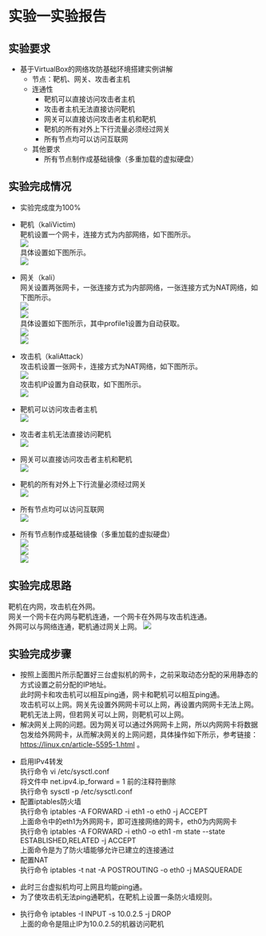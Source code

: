 # 实验一实验报告

## 实验要求
* 基于VirtualBox的网络攻防基础环境搭建实例讲解
    * 节点：靶机、网关、攻击者主机
    * 连通性
        * 靶机可以直接访问攻击者主机
        * 攻击者主机无法直接访问靶机
        * 网关可以直接访问攻击者主机和靶机
        * 靶机的所有对外上下行流量必须经过网关
        * 所有节点均可以访问互联网
    * 其他要求
        * 所有节点制作成基础镜像（多重加载的虚拟硬盘）

## 实验完成情况
* 实验完成度为100%
* 靶机（kaliVictim)  
靶机设置一个网卡，连接方式为内部网络，如下图所示。  
![](https://github.com/ghan3/ns/blob/master/2017-2/FlippedClassroomHW1/%E9%9D%B6%E6%9C%BA%E7%BD%91%E5%8D%A1.PNG)  
具体设置如下图所示。  
![](https://github.com/ghan3/ns/blob/master/2017-2/FlippedClassroomHW1/%E9%9D%B6%E6%9C%BAIP.PNG)


* 网关（kali）  
网关设置两张网卡，一张连接方式为内部网络，一张连接方式为NAT网络，如下图所示。  
![](https://github.com/ghan3/ns/blob/master/2017-2/FlippedClassroomHW1/%E7%BD%91%E5%85%B3%E7%BD%91%E5%8D%A11.PNG)  
![](https://github.com/ghan3/ns/blob/master/2017-2/FlippedClassroomHW1/%E7%BD%91%E5%85%B3%E7%BD%91%E5%8D%A12.PNG)  
具体设置如下图所示，其中profile1设置为自动获取。  
![](https://github.com/ghan3/ns/blob/master/2017-2/FlippedClassroomHW1/%E7%BD%91%E5%85%B3IP1.PNG)  
![](https://github.com/ghan3/ns/blob/master/2017-2/FlippedClassroomHW1/%E7%BD%91%E5%85%B3IP2.PNG)

* 攻击机（kaliAttack）  
攻击机设置一张网卡，连接方式为NAT网络，如下图所示。  
![](https://github.com/ghan3/ns/blob/master/2017-2/FlippedClassroomHW1/%E6%94%BB%E5%87%BB%E6%9C%BA%E7%BD%91%E5%8D%A1.PNG)  
攻击机IP设置为自动获取，如下图所示。  
![](https://github.com/ghan3/ns/blob/master/2017-2/FlippedClassroomHW1/%E6%94%BB%E5%87%BB%E6%9C%BAIP.PNG)

* 靶机可以访问攻击者主机  
![](https://github.com/ghan3/ns/blob/master/2017-2/FlippedClassroomHW1/%E9%9D%B6%E6%9C%BA-%E6%94%BB%E5%87%BB%E6%9C%BA.PNG)
* 攻击者主机无法直接访问靶机  
![](https://github.com/ghan3/ns/blob/master/2017-2/FlippedClassroomHW1/%E6%94%BB%E5%87%BB%E6%9C%BA-%E9%9D%B6%E6%9C%BA.PNG)
* 网关可以直接访问攻击者主机和靶机  
![](https://github.com/ghan3/ns/blob/master/2017-2/FlippedClassroomHW1/%E7%BD%91%E5%85%B3-%E9%9D%B6%E6%9C%BA%E6%94%BB%E5%87%BB%E6%9C%BA.PNG)
* 靶机的所有对外上下行流量必须经过网关  
![](https://github.com/ghan3/ns/blob/master/2017-2/FlippedClassroomHW1/%E9%9D%B6%E6%9C%BA%E9%80%9A%E8%BF%87%E7%BD%91%E5%85%B3.PNG)
* 所有节点均可以访问互联网  
![](https://github.com/ghan3/ns/blob/master/2017-2/FlippedClassroomHW1/%E5%9D%87%E8%83%BD%E4%B8%8A%E7%BD%91.PNG)
* 所有节点制作成基础镜像（多重加载的虚拟硬盘）  
![](https://github.com/ghan3/ns/blob/master/2017-2/FlippedClassroomHW1/%E6%94%BB%E5%87%BB%E6%9C%BA%E5%A4%9A%E9%87%8D%E5%8A%A0%E8%BD%BD.PNG)  
![](https://github.com/ghan3/ns/blob/master/2017-2/FlippedClassroomHW1/%E7%BD%91%E5%85%B3%E5%A4%9A%E9%87%8D%E5%8A%A0%E8%BD%BD.PNG)  
![](https://github.com/ghan3/ns/blob/master/2017-2/FlippedClassroomHW1/%E9%9D%B6%E6%9C%BA%E5%A4%9A%E9%87%8D%E5%8A%A0%E8%BD%BD.PNG)

## 实验完成思路
靶机在内网，攻击机在外网。  
网关一个网卡在内网与靶机连通，一个网卡在外网与攻击机连通。  
外网可以与网络连通，靶机通过网关上网。
![](https://github.com/ghan3/ns/blob/master/2017-2/FlippedClassroomHW1/%E5%AE%9E%E9%AA%8C%E4%B8%80%E5%9B%BE.png)  


## 实验完成步骤 
 
* 按照上面图片所示配置好三台虚拟机的网卡，之前采取动态分配的采用静态的方式设置之前分配的IP地址。  
此时网卡和攻击机可以相互ping通，网卡和靶机可以相互ping通。  
攻击机可以上网。网关先设置外网网卡可以上网，再设置内网网卡无法上网。靶机无法上网，但若网关可以上网，则靶机可以上网。
* 解决网关上网的问题。因为网关可以通过外网网卡上网，所以内网网卡将数据包发给外网网卡，从而解决网关的上网问题，具体操作如下所示，参考链接：https://linux.cn/article-5595-1.html 。
 -  启用IPv4转发  
执行命令 vi /etc/sysctl.conf  
将文件中 net.ipv4.ip_forward = 1 前的注释符删除  
执行命令 sysctl -p /etc/sysctl.conf
 -  配置iptables防火墙  
执行命令 iptables -A FORWARD -i eth1 -o eth0 -j ACCEPT  
上面命令中的eth1为外网网卡，即可连接网络的网卡，eth0为内网网卡  
执行命令 iptables -A FORWARD -i eth0 -o eth1 -m state --state ESTABLISHED,RELATED -j ACCEPT  
上面命令是为了防火墙能够允许已建立的连接通过 
 -  配置NAT  
执行命令 iptables -t nat -A POSTROUTING -o eth0 -j MASQUERADE
* 此时三台虚拟机均可上网且均能ping通。
* 为了使攻击机无法ping通靶机，在靶机上设置一条防火墙规则。
 - 执行命令 iptables -I INPUT -s 10.0.2.5 -j DROP  
 上面的命令是阻止IP为10.0.2.5的机器访问靶机
  

